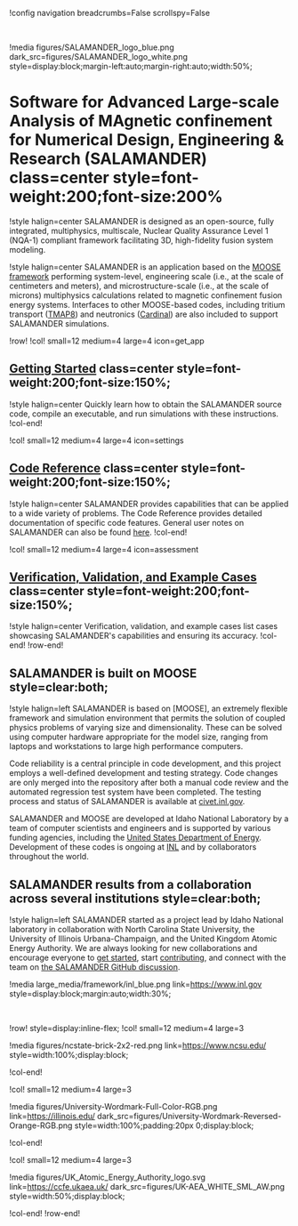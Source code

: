 !config navigation breadcrumbs=False scrollspy=False

&nbsp;

!media figures/SALAMANDER_logo_blue.png dark_src=figures/SALAMANDER_logo_white.png style=display:block;margin-left:auto;margin-right:auto;width:50%;

# Software for Advanced Large-scale Analysis of MAgnetic confinement for Numerical Design, Engineering & Research (SALAMANDER) class=center style=font-weight:200;font-size:200%

!style halign=center
SALAMANDER is designed as an open-source, fully integrated, multiphysics, multiscale, Nuclear Quality Assurance Level 1 (NQA-1) compliant framework facilitating 3D, high-fidelity fusion system modeling.

!style halign=center
SALAMANDER is an application based on the
[MOOSE framework](https://mooseframework.inl.gov) performing system-level, engineering scale (i.e., at the scale of
centimeters and meters), and microstructure-scale (i.e., at the scale of microns) multiphysics
calculations related to magnetic confinement fusion energy systems.
Interfaces to other MOOSE-based codes, including tritium transport ([TMAP8](https://mooseframework.inl.gov/tmap8))
and neutronics ([Cardinal](https://cardinal.cels.anl.gov/)) are also included to support SALAMANDER simulations.

!row!
!col! small=12 medium=4 large=4 icon=get_app
## [Getting Started](getting_started/installation.md) class=center style=font-weight:200;font-size:150%;

!style halign=center
Quickly learn how to obtain the SALAMANDER source code, compile an executable, and
run simulations with these instructions.
!col-end!

!col! small=12 medium=4 large=4 icon=settings

## [Code Reference](syntax/index.md) class=center style=font-weight:200;font-size:150%;

!style halign=center
SALAMANDER provides capabilities that can be applied to a wide variety of problems.
The Code Reference provides detailed documentation of specific code features.
General user notes on SALAMANDER can also be found [here](getting_started/salamander_user_notes.md).
!col-end!

!col! small=12 medium=4 large=4 icon=assessment
## [Verification, Validation, and Example Cases](verification_validation_examples/index.md) class=center style=font-weight:200;font-size:150%;

!style halign=center
Verification, validation, and example cases list cases showcasing SALAMANDER's capabilities
and ensuring its accuracy.
!col-end!
!row-end!

## SALAMANDER is built on MOOSE style=clear:both;

!style halign=left
SALAMANDER is based on [MOOSE], an extremely flexible framework and simulation environment
that permits the solution of coupled physics problems of varying size and dimensionality.
These can be solved using computer hardware appropriate for the model size, ranging from
laptops and workstations to large high performance computers.

Code reliability is a central principle in code development, and this project
employs a well-defined development and testing strategy.  Code changes are only
merged into the repository after both a manual code review and the automated
regression test system have been completed.  The testing process and status of
SALAMANDER is available at [civet.inl.gov](https://civet.inl.gov/repo/530/).

SALAMANDER and MOOSE are developed at Idaho National Laboratory by a team of
computer scientists and engineers and is supported by various funding agencies,
including the [United States Department of Energy](http://energy.gov).  Development
of these codes is ongoing at [INL](https://www.inl.gov) and by collaborators
throughout the world.

## SALAMANDER results from a collaboration across several institutions style=clear:both;

!style halign=left
SALAMANDER started as a project lead by Idaho National laboratory in collaboration with North Carolina State University, the University of Illinois Urbana-Champaign, and the United Kingdom Atomic Energy Authority. We are always looking for new collaborations and encourage everyone to [get started](getting_started/installation.html), start [contributing](getting_started/contributing.html), and connect with the team on [the SALAMANDER GitHub discussion](https://github.com/idaholab/salamander/discussions).

!media large_media/framework/inl_blue.png link=https://www.inl.gov style=display:block;margin:auto;width:30%;

&nbsp;

!row! style=display:inline-flex;
!col! small=12 medium=4 large=3

!media figures/ncstate-brick-2x2-red.png link=https://www.ncsu.edu/ style=width:100%;display:block;

!col-end!

!col! small=12 medium=4 large=3

!media figures/University-Wordmark-Full-Color-RGB.png link=https://illinois.edu/ dark_src=figures/University-Wordmark-Reversed-Orange-RGB.png style=width:100%;padding:20px 0;display:block;

!col-end!

!col! small=12 medium=4 large=3

!media figures/UK_Atomic_Energy_Authority_logo.svg link=https://ccfe.ukaea.uk/ dark_src=figures/UK-AEA_WHITE_SML_AW.png style=width:50%;display:block;

!col-end!
!row-end!


